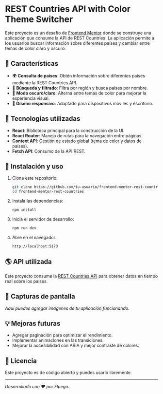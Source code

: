 # REST Countries API with Color Theme Switcher

Este proyecto es un desafío de [Frontend Mentor](https://www.frontendmentor.io) donde se construye una aplicación que consume la API de REST Countries. La aplicación permite a los usuarios buscar información sobre diferentes países y cambiar entre temas de color claro y oscuro.

## 📌 Características

- 🌍 **Consulta de países**: Obtén información sobre diferentes países mediante la REST Countries API.
- 🔎 **Búsqueda y filtrado**: Filtra por región y busca países por nombre.
- 🎨 **Modo oscuro/claro**: Alterna entre temas de color para mejorar la experiencia visual.
- 📱 **Diseño responsivo**: Adaptado para dispositivos móviles y escritorio.

## 🚀 Tecnologías utilizadas

- **React**: Biblioteca principal para la construcción de la UI.
- **React Router**: Manejo de rutas para la navegación entre páginas.
- **Context API**: Gestión de estado global (tema de color y datos de países).
- **Fetch API**: Consumo de la API REST.

## 📂 Instalación y uso

1. Clona este repositorio:

   ```sh
   git clone https://github.com/tu-usuario/frontend-mentor-rest-countries.git
   cd frontend-mentor-rest-countries
   ```

2. Instala las dependencias:

   ```sh
   npm install
   ```

3. Inicia el servidor de desarrollo:

   ```sh
   npm run dev
   ```

4. Abre en el navegador:

   ```
   http://localhost:5173
   ```

## 🌎 API utilizada

Este proyecto consume la [REST Countries API](https://restcountries.com/) para obtener datos en tiempo real sobre los países.

## 📸 Capturas de pantalla

*Aquí puedes agregar imágenes de tu aplicación funcionando.*

## 💡 Mejoras futuras

- Agregar paginación para optimizar el rendimiento.
- Implementar animaciones en las transiciones.
- Mejorar la accesibilidad con ARIA y mejor contraste de colores.

## 📜 Licencia

Este proyecto es de código abierto y puedes usarlo libremente.

---

*Desarrollado con ❤️ por Flpego.*

